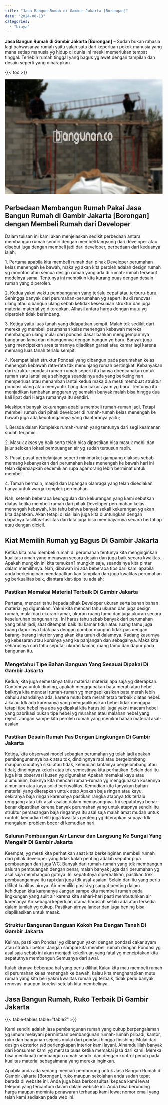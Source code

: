 ```yaml
---
title: "Jasa Bangun Rumah di Gambir Jakarta [Borongan]"
date: "2024-08-13"
categories: 
  - "biaya"
---
```


**Jasa Bangun Rumah di Gambir Jakarta \[Borongan\]** – Sudah bukan rahasia lagi bahwasanya rumah yaitu salah satu dari keperluan pokok manusia yang mana setiap manusia yg hidup di dunia ini meski memerlukan tempat tinggal. Terlebih rumah tinggal yang bagus yg awet dengan tampilan dan desain seperti yang diharapkan.

{{< toc >}}

![Jasa Bangun Rumah di Gambir Jakarta [Borongan]](/images/borong-bangunan-14.png)

## Perbedaan Membangun Rumah Pakai Jasa Bangun Rumah di Gambir Jakarta \[Borongan\] dengan Membeli Rumah dari Developer

Dalam tulisan ini kami akan menjelaskan sedikit perbedaan antara membangun rumah sendiri dengan membeli langsung dari developer atau disebut juga dengan membeli jadi dari developer, perbedaan dari keduanya ialah;

1\. Pertama apabila kita membeli rumah dari pihak Developer perumahan kelas menengah ke bawah, maka yg akan kita peroleh adalah design rumah yg monoton atau semua design rumah yang ada di rumah-rumah tersebut modelnya sama. Tentunya ini membikin kita kurang puas dengan desain rumah yang diperoleh.

2\. Kedua yakni waktu pembangunan yang terlalu cepat atau terburu-buru. Sehingga banyak dari perumahan-perumahan yg seperti itu di renovasi ulang atau dibangun ulang sebab ketidak kesesuaian struktur dan juga material material yg diterapkan. Alhasil antara harga dengan mutu yg diperoleh tidak berimbang.

3\. Ketiga yaitu luas tanah yang didapatkan sempit. Malah tdk sedikit dari mereka yg membeli perumahan kelas menengah kebawah mereka membangun ulang mulai dari pondasi dasar bahkan menggempur nya bangunan lama dan dibangunnya dengan bangun yg baru. Banyak juga yang menciptakan area tamannya dijadikan garasi atau kamar lagi karena memang luas tanah terlalu sempit.

4\. Keempat ialah struktur Pondasi yang dibangun pada perumahan kelas menengah kebawah rata-rata tdk menunjang rumah bertingkat. Kebanyakan dari struktur pondasi rumah-rumah seperti itu hanya direncanakan untuk rumah satu lantai saja sehingga seandainya ada yang berkeinginan memperluas atau menambah lantai kedua maka dia mesti membuat struktur pondasi ulang atau menyuntik tiang dan cakar ayam yg baru. Tentunya itu menjadikan tambahan anggaran yg semakin banyak malah bisa hingga dua kali lipat dari Harga rumahnya itu sendiri.

Meskipun banyak kekurangan apabila membeli rumah-rumah jadi, Tetapi membeli rumah dari pihak developer di rumah-rumah kelas menengah ke bawah juga ada keuntungannya yang diantaranya yaitu;

1\. Berada dalam Kompleks rumah-rumah yang tentunya dari segi keamanan sudah terjamin.

2\. Masuk akses yg baik serta telah bisa dipastikan bisa masuk mobil dan jalur selokan lokasi pembuangan air yg sudah tersusun rapih.

3\. Pusat pusat perbelanjaan seperti minimarket gampang diakses sebab memang kebanyakan dari perumahan kelas menengah ke bawah hari ini telah dipersiapkan sedemikian rupa agar orang lebih berminat untuk membeli.

4\. Taman bermain, masjid dan lapangan olahraga yang telah disediakan hanya untuk warga komplek perumahan.

Nah, setelah beberapa keunggulan dan kekurangan yang kami sebutkan diatas ketika membeli rumah dari pihak Developer perumahan kelas menengah kebawah, kita tahu bahwa banyak sekali kekurangan yg akan kita dapatkan. Akan tetapi di sisi lain juga kita diuntungkan dengan dapatnya fasilitas-fasilitas dan kita juga bisa membayarnya secara bertahap atau dengan dicicil.

## Kiat Memilih Rumah yg Bagus Di Gambir Jakarta

Ketika kita mau membeli rumah di perumahan tentunya kita menginginkan kualitas rumah yang menawan secara desain dan juga baik secara kwalitas. Apakah mungkin ini kita temukan? mungkin saja, seandainya kita pintar dalam memilihnya. Nah, dibawah ini ada beberapa tips dari kami apabila anda berkeinginan mendapatkan kan tampilan dan juga kwalitas perumahan yg berkualitas baik, diantara kiat-tips Itu adalah;

### Pastikan Memakai Material Terbaik Di Gambir Jakarta

Pertama, mencari tahu kepada pihak Developer ukuran serta bahan bahan material yg digunakan. Yakni kita mencari tahu ukuran dan juga design rumah, mulai dari ukuran kamar, ukuran ruang tamu dan juga ukuran secara keseluruhan bangunan itu. Ini harus tahu sebab banyak dari perumahan yang telah jadi, saat ditempati baik itu kamar tidur atau ruang tamu juga ruang dapur nya tidak pas dengan gambar maupun tidak pas dengan barang-barang interior yang akan kita taruh di dalamnya. Kadang kasurnya yg kebesaran atau kursinya yang ke panjangan dan sebagainya. Maka kita seharusnya cari tahu seputar ukuran kamar, ruang tamu dan dapur pada bangunan itu.

### Mengetahui Tipe Bahan Banguan Yang Sesauai Dipakai Di Gambir Jakarta

Kedua, kita juga semestinya tahu material material apa saja yg diterapkan. Contohnya untuk dinding, apakah menggunakan bata merah atau hebel, baiknya kita mencari rumah-rumah yg mengaplikasikan bata merah lebih dahulu seandainya ada, karena mutu bata merah tetap terbaik diatas hebel. Jikalau tdk ada karenanya yang mengaplikasikan hebel tidak mengapa tetapi tipe hebel nya apa yg dipakai kita harus jeli juga yakni macam hebel yang pabrikasi bukan tipe hebel yg murahan atau malahan hebel yang reject. Jangan sampe kita peroleh rumah yang memkai bahan material asal-asalan.

### Pastikan Desain Rumah Pas Dengan Lingkungan Di Gambir Jakarta

Ketiga, kita observasi model sebagian perumahan yg telah jadi apakah pembangunannya baik atau tdk, dindingnya rapi atau bergelombang maupun sudutnya siku atau tidak, kemudian lantainya bergelombang atau tidak, dindingnya kokoh atau tdk semestinya kita perhatikan. Selain dari itu juga kita observasi kusen yg digunakan Apakah memakai kayu atau alumunium, baiknya kita mencari rumah-rumah yg menggunakan kusennya almunium atau kayu solid berkwalitas. Kemudian kita tanyakan bahan material yang diterapkan untuk atap Apakah baja ringan atau kayu, sekiranya baja ringan karenanya pastikan rangka atapnya tdk terlalu renggang atau tdk asal-asalan dalam memasangnya. Ini sepatutnya benar-benar dipastikan karena banyak perumahan yang untuk atapnya sendiri itu struktur pemasangan baja ringannya itu asal saja malah amat mudah untuk runtuh, kemudian teliti juga kwalitas genteng yg diterapkan supaya tdk mengalami problem bocor di kemudian hari.

### Saluran Pembuangan Air Lancar dan Langsung Ke Sungai Yang Mengalir Di Gambir Jakarta

Keempat, yg mesti kita perhatikan saat kita berkeinginan membeli rumah dari pihak developer yang tidak kalah penting adalah seputar pipa pembuangan dan juga WC. Banyak dari rumah-rumah yang tdk membangun saluran pembuangan dengan benar, malah banyak juga dari perumahan yg asal saja membangun gotnya. Ini sepatutnya diperhatikan, pastikan trek pembuangannya itu rapi dan juga tdk asal-asalan. Selain dari itu yang perlu dilihat kualitas airnya. Air memiliki posisi yg sangat penting dalam kehidupan kita karenanya Jangan sampe kita membeli rumah pada lingkungan yang sulit air karena kita sehari-hari pasti membutuhkan air karenanya Air sebagai keperluan utama haruslah selalu ada atau tersedia dalam jumlah yg cukup. Pastikan airnya lancar dan juga bening bisa diaplikasikan untuk masak.

### Struktur Bangunan Banguan Kokoh Pas Dengan Tanah Di Gambir Jakarta

Kelima, pasti kan Pondasi yg dibangun yakni dengan pondasi cakar ayam atau struktur beton. Jangan sampai kita membeli rumah dengan Pondasi yg asal saja sebab ini akan menjadi kekeliruan yang fatal yg menciptakan kita sepatutnya membangun Semuanya dari awal.

Itulah kiranya beberapa hal yang perlu dilihat Kalau kita mau membeli rumah di perumahan kelas menengah ke bawah, kalau kita mengharapkan mutu rumah yang kita beli yakni kwalitas rumah yg terbaik, tidak perlu banyak renovasi maupun koreksi setelah kita membelinya.

## Jasa Bangun Rumah, Ruko Terbaik Di Gambir Jakarta

{{< table-tables table="table2" >}}

Kami sendiri adalah jasa pembangunan rumah yang cukup berpengalaman yg umum melayani permintaan pembangunan rumah-rumah pribadi, kantor, ruko dan bangunan sejenis mulai dari pondasi hingga finishing. Mulai dari design eksterior s/d perlengkapan interior kami layani. Alhamdulillah banyak dari konsumen kami yg merasa puas ketika memakai jasa dari kami. Mereka bisa menikmati membangun rumah sendiri dan dengan kontrol penuh pada kualitas material sebagaimana yang mereka inginkan.

Apabila anda ada sedang mencari pemborong untuk Jasa Bangun Rumah di Gambir Jakarta \[Borongan\], ruko maupun sekolahan anda sudah tepat berada di website ini. Anda juga bisa berkonsultasi kepada kami lewat telepon yang tercantum dalam dalam website ini. Anda bisa berunding harga maupun meminta penawaran terhadap kami lewat nomor email yang telah kami sediakan pada web ini.
